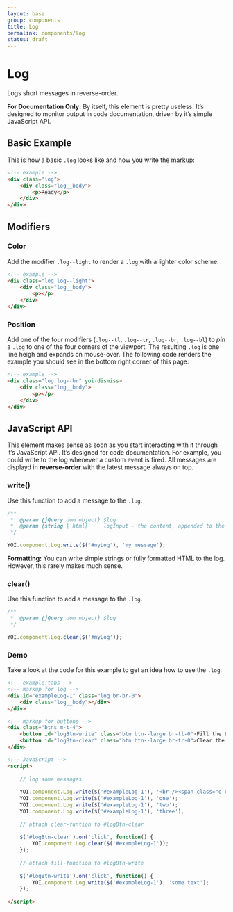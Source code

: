 ```yaml
---
layout: base
group: components
title: Log
permalink: components/log
status: draft
---
```


# Log

<p class="intro">Logs short messages in reverse-order.</p>
<p class="hint hint--primary"><b>For Documentation Only:</b> By itself, this element is pretty useless. It’s designed to monitor output in code documentation, driven by it’s simple JavaScript API.</p>

## Basic Example

This is how a basic `.log` looks like and how you write the markup:

```html
<!-- example -->
<div class="log">
    <div class="log__body">
        <p>Ready</p>
    </div>
</div>
```

## Modifiers

### Color

Add the modifier `.log--light` to render a `.log` with a lighter color scheme:

```html
<!-- example -->
<div class="log log--light">
    <div class="log__body">
        <p></p>
    </div>
</div>
```

### Position

Add one of the four modifiers (`.log--tl`, `.log--tr`, `.log--br`, `.log--bl`) to *pin* a `.log` to one of the four corners of the viewport. The resulting `.log` is one line heigh and expands on mouse-over. The following code renders the example you should see in the bottom right corner of this page:

```html
<!-- example -->
<div class="log log--br" yoi-dismiss>
    <div class="log__body">
        <p></p>
    </div>
</div>
```

## JavaScript API

This element makes sense as soon as you start interacting with it through it’s JavaScript API. It’s designed for code documentation. For example, you could write to the log whenever a custom event is fired. All messages are displayd in **reverse-order** with the latest message always on top.

### write()

Use this function to add a message to the `.log`.

```js
/**
 *  @param {jQuery dom object} $log
 *  @param {string | html}     logInput - the content, appended to the log
 */

YOI.component.Log.write($('#myLog'), 'my message');
```

<p class="hint"><b>Formatting:</b> You can write simple strings or fully formatted HTML to the log. However, this rarely makes much sense.</p>

### clear()

Use this function to add a message to the `.log`.

```js
/**
 *  @param {jQuery dom object} $log
 */

YOI.component.Log.clear($('#myLog'));
```

### Demo

Take a look at the code for this example to get an idea how to use the `.log`:

```html
<!-- example:tabs -->
<!-- markup for log -->
<div id="exampleLog-1" class="log br-br-0">
    <div class="log__body"></div>
</div>

<!-- markup for buttons -->
<div class="btns m-t-4">
    <button id="logBtn-write" class="btn btn--large br-tl-0">Fill the Log</button>
    <button id="logBtn-clear" class="btn btn--large br-tr-0">Clear the Log</button>
</div>

<!-- JavaScript -->
<script>
    
    // log some messages
    
    YOI.component.Log.write($('#exampleLog-1'), '<br /><span class="c-blue-15">response</span> = {<br />&nbsp;&nbsp;&nbsp;&nbsp;"key one" : <span class="c-yellow-15">"value one"</span>,<br />&nbsp;&nbsp;&nbsp;&nbsp;"key two" : <span class="c-yellow-15">"value two"</span><br />}');
    YOI.component.Log.write($('#exampleLog-1'), 'one');
    YOI.component.Log.write($('#exampleLog-1'), 'two');
    YOI.component.Log.write($('#exampleLog-1'), 'three');
    
    // attach clear-funtion to #logBtn-clear
    
    $('#logBtn-clear').on('click', function() {
        YOI.component.Log.clear($('#exampleLog-1'));
    });
    
    // attach fill-function to #logBtn-write
    
    $('#logBtn-write').on('click', function() {
        YOI.component.Log.write($('#exampleLog-1'), 'some text');
    });
    
</script>
```